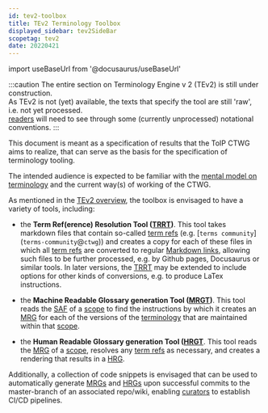 ```yaml
---
id: tev2-toolbox
title: TEv2 Terminology Toolbox
displayed_sidebar: tev2SideBar
scopetag: tev2
date: 20220421
---
```


import useBaseUrl from '@docusaurus/useBaseUrl'

:::caution
The entire section on Terminology Engine v 2 (TEv2) is still under construction.<br/>
As TEv2 is not (yet) available, the texts that specify the tool are still 'raw', i.e. not yet processed.<br/>[readers](@) will need to see through some (currently unprocessed) notational conventions.
:::

This document is meant as a specification of results that the ToIP CTWG aims to realize, that can serve as the basis for the specification of terminology tooling.

The intended audience is expected to be familiar with the [mental model on terminology](https://essif-lab.github.io/framework/docs/terms/pattern-terminology#formalized-model) and the current way(s) of working of the CTWG.

As mentioned in the [TEv2 overview](tev2-overview), the toolbox is envisaged to have a variety of tools, including:

- the **Term Ref(erence) Resolution Tool ([TRRT](@))**. This tool takes markdown files that contain so-called [term refs](@) (e.g. \[`terms community`\](`terms-community`@`ctwg`)) and creates a copy for each of these files in which all [term refs](@) are converted to regular [Markdown links](https://www.markdownguide.org/basic-syntax/#links), allowing such files to be further processed, e.g. by Github pages, Docusaurus or similar tools. In later versions, the [TRRT](@) may be extended to include options for other kinds of conversions, e.g. to produce LaTex instructions.

- the **Machine Readable Glossary generation Tool ([MRGT](@))**. This tool reads the [SAF](@) of a [scope](@) to find the instructions by which it creates an [MRG](@) for each of the versions of the [terminology](@) that are maintained within that [scope](@).

- the **Human Readable Glossary generation Tool ([HRGT](@)**. This tool reads the [MRG](@) of a [scope](@), resolves any [term refs](@) as necessary, and creates a rendering that results in a [HRG](@).

Additionally, a collection of code snippets is envisaged that can be used to automatically generate [MRGs](@) and [HRGs](@) upon  successful commits to the master-branch of an associated repo/wiki, enabling [curators](@) to establish CI/CD pipelines.

